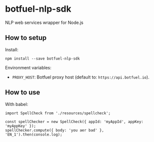 # botfuel-nlp-sdk

NLP web services wrapper for Node.js

## How to setup

Install:
```
npm install --save botfuel-nlp-sdk
```

Environment variables:
- `PROXY_HOST`: Botfuel proxy host (default to: `https://api.botfuel.io`).

## How to use

With babel:
```
import SpellCheck from './resources/spellcheck';

const spellChecker = new SpellCheck({ appId: 'myAppId', appKey: 'myAppKey' });
spellChecker.compute({ body: 'you aer bad' }, 'EN_1').then(console.log);
```

